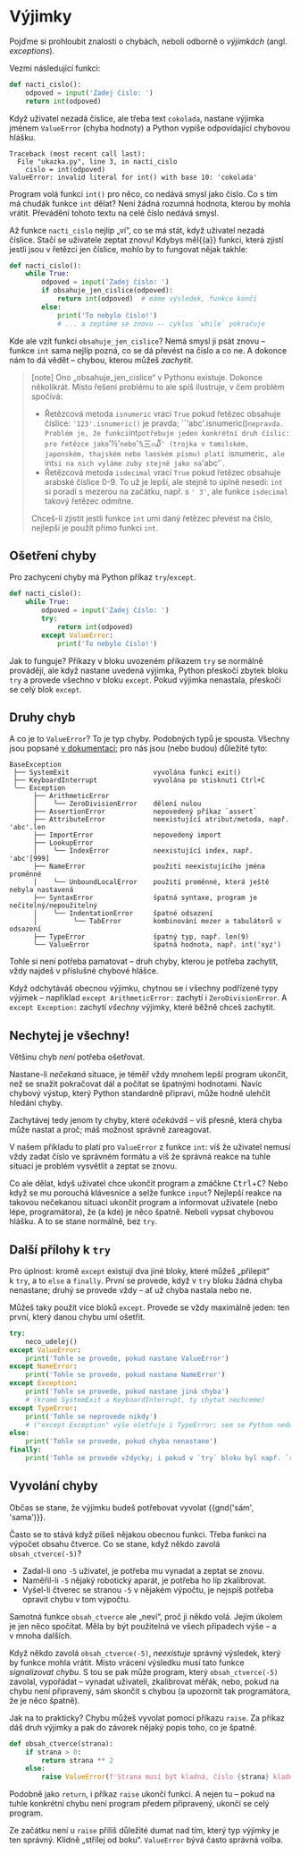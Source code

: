 # Výjimky

Pojďme si prohloubit znalosti o chybách, neboli odborně o *výjimkách*
(angl. *exceptions*).

Vezmi následující funkci:

```python
def nacti_cislo():
    odpoved = input('Zadej číslo: ')
    return int(odpoved)
```

Když uživatel nezadá číslice, ale třeba text `cokolada`,
nastane výjimka jménem `ValueError` (chyba hodnoty) a Python vypíše
odpovídající chybovou hlášku.

```pycon
Traceback (most recent call last):
  File "ukazka.py", line 3, in nacti_cislo
    cislo = int(odpoved)
ValueError: invalid literal for int() with base 10: 'cokolada'
```

Program volá funkci `int()` pro něco, co nedává smysl jako číslo.
Co s tím má chudák funkce `int` dělat?
Není žádná rozumná hodnota, kterou by mohla vrátit.
Převádění tohoto textu na celé číslo nedává smysl.

Až funkce `nacti_cislo` nejlíp „ví“, co se má stát, když uživatel nezadá
číslice.
Stačí se uživatele zeptat znovu!
Kdybys měl{{a}} funkci, která zjistí jestli jsou v řetězci jen číslice,
mohlo by to fungovat nějak takhle:

```python
def nacti_cislo():
    while True:
        odpoved = input('Zadej číslo: ')
        if obsahuje_jen_cislice(odpoved):
            return int(odpoved)  # máme výsledek, funkce končí
        else:
            print('To nebylo číslo!')
            # ... a zeptáme se znovu -- cyklus `while` pokračuje
```

Kde ale vzít funkci `obsahuje_jen_cislice`?
Nemá smysl ji psát znovu – funkce `int` sama nejlíp pozná, co se dá převést na
číslo a co ne.
A dokonce nám to dá vědět – chybou, kterou můžeš *zachytit*.

> [note]
> Ono „obsahuje_jen_cislice“ v Pythonu existuje. Dokonce několikrát.
> Místo řešení problému to ale spíš ilustruje, v čem problém spočívá:
> * Řetězcová metoda `isnumeric` vrací `True` pokud řetězec obsahuje číslice:
>   `'123'.isnumeric()` je pravda; ``'abc'.isnumeric()` nepravda.
>   Problém je, že funkci `int` potřebuje jeden konkrétní druh číslic:
>   pro řetězce jako `'½'` nebo `'௩三๓໓`' (trojka v tamilském, japonském,
>   thajském nebo laoském písmu) platí `isnumeric`, ale `int` si na nich
>   vyláme zuby stejně jako na `'abc'`.
> * Řetězcová metoda `isdecimal` vrací `True` pokud řetězec obsahuje arabské
>   číslice 0-9. To už je lepší, ale stejně to úplně nesedí: `int` si poradí
>   s mezerou na začátku, např. s `' 3'`, ale funkce `isdecimal` takový řetězec
>   odmítne.
>
> Chceš-li zjistit jestli funkce `int` umí daný řetězec převést na číslo,
> nejlepší je použít přímo funkci `int`.


## Ošetření chyby

Pro zachycení chyby má Python příkaz `try`/`except`.

```python
def nacti_cislo():
    while True:
        odpoved = input('Zadej číslo: ')
        try:
            return int(odpoved)
        except ValueError:
            print('To nebylo číslo!')
```

Jak to funguje?
Příkazy v bloku uvozeném příkazem `try` se normálně provádějí, ale když
nastane uvedená výjimka, Python přeskočí zbytek bloku `try` a provede všechno 
v bloku `except`.
Pokud výjimka nenastala, přeskočí se celý blok `except`.


## Druhy chyb

A co je to `ValueError`? To je typ chyby.
Podobných typů je spousta.
Všechny jsou popsané [v dokumentaci](https://docs.python.org/3/library/exceptions.html#exception-hierarchy); pro nás jsou (nebo budou) důležité tyto:

```plain
BaseException
 ├── SystemExit                     vyvolána funkcí exit()
 ├── KeyboardInterrupt              vyvolána po stisknutí Ctrl+C
 ╰── Exception
      ├── ArithmeticError
      │    ╰── ZeroDivisionError    dělení nulou
      ├── AssertionError            nepovedený příkaz `assert`
      ├── AttributeError            neexistující atribut/metoda, např. 'abc'.len
      ├── ImportError               nepovedený import
      ├── LookupError
      │    ╰── IndexError           neexistující index, např. 'abc'[999]
      ├── NameError                 použití neexistujícího jména proměnné
      │    ╰── UnboundLocalError    použití proměnné, která ještě nebyla nastavená
      ├── SyntaxError               špatná syntaxe, program je nečitelný/nepoužitelný
      │    ╰── IndentationError     špatné odsazení
      │         ╰── TabError        kombinování mezer a tabulátorů v odsazení
      ├── TypeError                 špatný typ, např. len(9)
      ╰── ValueError                špatná hodnota, např. int('xyz')
```

Tohle si není potřeba pamatovat – druh chyby, kterou je potřeba zachytit,
vždy najdeš v příslušné chybové hlášce.

Když odchytáváš obecnou výjimku,
chytnou se i všechny podřízené typy výjimek –
například `except ArithmeticError:` zachytí i `ZeroDivisionError`.
A `except Exception:` zachytí *všechny* výjimky, které běžně chceš zachytit.


## Nechytej je všechny!

Většinu chyb *není* potřeba ošetřovat.

Nastane-li *nečekaná* situace, je téměř vždy
mnohem lepší program ukončit, než se snažit
pokračovat dál a počítat se špatnými hodnotami.
Navíc chybový výstup, který Python standardně
připraví, může hodně ulehčit hledání chyby.

Zachytávej tedy jenom ty chyby, které *očekáváš* – víš přesně, která chyba může
nastat a proč; máš možnost správně zareagovat.

V našem příkladu to platí pro `ValueError` z funkce `int`: víš že uživatel
nemusí vždy zadat číslo ve správném formátu a víš že správná
reakce na tuhle situaci je problém vysvětlit a zeptat se znovu.

Co ale dělat, kdyš uživatel chce ukončit program a zmáčkne
<kbd>Ctrl</kbd>+<kbd>C</kbd>?
Nebo když se mu porouchá klávesnice a selže funkce `input`?
Nejlepší reakce na takovou nečekanou situaci ukončit program a informovat
uživatele (nebo lépe, programátora), že (a kde) je něco špatně.
Neboli vypsat chybovou hlášku.
A to se stane normálně, bez `try`.


## Další přílohy k `try`

Pro úplnost: kromě `except` existují dva jiné bloky,
které můžeš „přilepit“ k `try`, a to `else` a `finally`.
První se provede, když v `try` bloku
žádná chyba nenastane; druhý se provede vždy – ať
už chyba nastala nebo ne.

Můžeš taky použít více bloků `except`. Provede se vždy maximálně jeden:
ten první, který danou chybu umí ošetřit.

```python
try:
    neco_udelej()
except ValueError:
    print('Tohle se provede, pokud nastane ValueError')
except NameError:
    print('Tohle se provede, pokud nastane NameError')
except Exception:
    print('Tohle se provede, pokud nastane jiná chyba')
    # (kromě SystemExit a KeyboardInterrupt, ty chytat nechceme)
except TypeError:
    print('Tohle se neprovede nikdy')
    # ("except Exception" výše ošetřuje i TypeError; sem se Python nedostane)
else:
    print('Tohle se provede, pokud chyba nenastane')
finally:
    print('Tohle se provede vždycky; i pokud v `try` bloku byl např. `return`')
```



## Vyvolání chyby

Občas se stane, že výjimku budeš potřebovat vyvolat {{gnd('sám', 'sama')}}.

Často se to stává když píšeš nějakou obecnou funkci.
Třeba funkci na výpočet obsahu čtverce.
Co se stane, když někdo zavolá `obsah_ctverce(-5)`?

* Zadal-li ono `-5` uživatel, je potřeba mu vynadat a zeptat se znovu.
* Naměřil-li `-5` nějaký robotický aparát, je potřeba ho líp zkalibrovat.
* Vyšel-li čtverec se stranou `-5` v nějakém výpočtu, je nejspíš potřeba opravit
  chybu v tom výpočtu.

Samotná funkce `obsah_ctverce` ale „neví“, proč ji někdo volá.
Jejím úkolem je jen něco spočítat.
Měla by být použitelná ve všech případech výše – a v mnoha dalších.

Když někdo zavolá `obsah_ctverce(-5)`, *neexistuje* správný výsledek, který by
funkce mohla vrátit.
Místo vrácení výsledku musí tato funkce *signalizovat chybu*.
S tou se pak může program, který `obsah_ctverce(-5)` zavolal,
vypořádat – vynadat uživateli, zkalibrovat měřák, nebo, pokud na chybu není
připravený, sám skončit s chybou (a upozornit tak programátora, že je něco
špatně).

Jak na to prakticky?
Chybu můžeš vyvolat pomocí příkazu `raise`.
Za příkaz dáš druh výjimky a pak do závorek nějaký popis toho, co je špatně.

```python
def obsah_ctverce(strana):
    if strana > 0:
        return strana ** 2
    else:
        raise ValueError(f'Strana musí být kladná, číslo {strana} kladné není!')
```

Podobně jako `return`, i příkaz `raise` ukončí funkci.
A nejen tu – pokud na tuhle konkrétní chybu není program předem připravený,
ukončí se celý program.

Ze začátku není u `raise` příliš důležité dumat nad tím, který typ výjimky je
ten správný.
Klidně „střílej od boku“.
`ValueError` bývá často správná volba.
